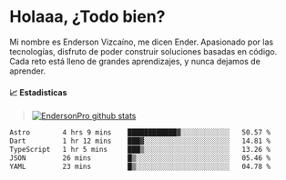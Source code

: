 
# Holaaa, ¿Todo bien?

Mi nombre es Enderson Vizcaíno, me dicen Ender. Apasionado por las tecnologías, disfruto de poder construir soluciones basadas en código. Cada reto está lleno de grandes aprendizajes, y nunca dejamos de aprender. 

#### :chart_with_upwards_trend: Estadisticas
> [![EndersonPro github stats](https://github-readme-stats.vercel.app/api?username=endersonpro&theme=vue-dark&show_icons=true)](https://github.com/anuraghazra/github-readme-stats) 


<!--START_SECTION:waka-->

```txt
Astro        4 hrs 9 mins    ████████████▓░░░░░░░░░░░░   50.57 %
Dart         1 hr 12 mins    ███▓░░░░░░░░░░░░░░░░░░░░░   14.81 %
TypeScript   1 hr 5 mins     ███▒░░░░░░░░░░░░░░░░░░░░░   13.26 %
JSON         26 mins         █▒░░░░░░░░░░░░░░░░░░░░░░░   05.46 %
YAML         23 mins         █▒░░░░░░░░░░░░░░░░░░░░░░░   04.78 %
```

<!--END_SECTION:waka-->

[website]: https://endersonpro.github.io/portfolio/
[twitter]: https://twitter.com/endersonj_
[youtube]: https://youtube.com/ByEnderson
[instagram]: https://instagram.com/endersonvizc
[linkedin]: https://www.linkedin.com/in/enderson-vizcaino-2aa927175/
